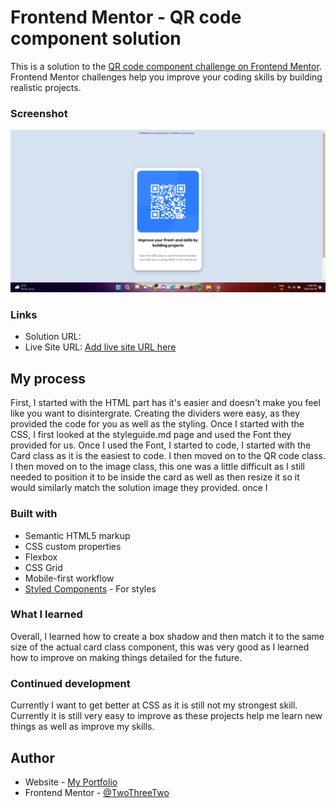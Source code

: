 # Frontend Mentor - QR code component solution

This is a solution to the [QR code component challenge on Frontend Mentor](https://www.frontendmentor.io/challenges/qr-code-component-iux_sIO_H). Frontend Mentor challenges help you improve your coding skills by building realistic projects. 

### Screenshot



![](/images/solution.jpg)

### Links

- Solution URL: [](https://twothreetwo.github.io/QR-code-component/)
- Live Site URL: [Add live site URL here](https://twothreetwo.github.io/QR-code-component/)

## My process
First, I started with the HTML part has it's easier and doesn't make you feel like you want to disintergrate.
Creating the dividers were easy, as they provided the code for you as well as the styling. 
Once I started with the CSS, I first looked at the styleguide.md page and used the Font they provided for us.
Once I used the Font, I started to code, I started with the Card class as it is the easiest to code.
I then moved on to the QR code class.
I then moved on to the image class, this one was a little difficult as I still needed to position it to be inside
the card as well as then resize it so it would similarly match the solution image they provided.
once I 

### Built with

- Semantic HTML5 markup
- CSS custom properties
- Flexbox
- CSS Grid
- Mobile-first workflow
- [Styled Components](https://styled-components.com/) - For styles


### What I learned

Overall, I learned how to create a box shadow and then match it to the same size of the actual card class component, this was very good as I learned how to improve on making things detailed for the future.



### Continued development

Currently I want to get better at CSS as it is still not my strongest skill. Currently it is still very easy to improve as these projects help me learn new things as well as improve my skills. 

## Author

- Website - [My Portfolio](https://twoonetwo.netlify.app/)
- Frontend Mentor - [@TwoThreeTwo](https://www.frontendmentor.io/profile/TwoThreeTwo)
